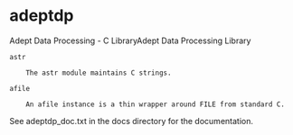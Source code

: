 adeptdp
=======

Adept Data Processing - C LibraryAdept Data Processing Library

	astr
	
		The astr module maintains C strings.  

	afile
	
		An afile instance is a thin wrapper around FILE from standard C.  

See adeptdp_doc.txt in the docs directory for the  documentation.
